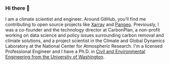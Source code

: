 ### Hi there 👋


I am a climate scientist and engineer.
Around GitHub, you'll find me contributing to open source projects like [Xarray](https://github.com/pydata/xarray) and [Pangeo](https://github.com/pangeo-data).
Previously, I was a co-founder and the technology director at CarbonPlan, a non-profit working on data science and policy issues surrounding carbon removal and climate solutions, and a project scientist in the Climate and Global Dynamics Laboratory at the National Center for Atmospheric Research.
I'm a licensed Professional Engineer and I have a Ph.D. in [Civil and Environmental Engineering from the University of Washington](https://www.ce.washington.edu/). 
